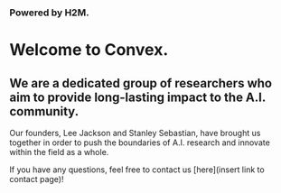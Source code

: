 ### Powered by H2M.


# Welcome to Convex.

## We are a dedicated group of researchers who aim to provide long-lasting impact to the A.I. community.

Our founders, Lee Jackson and Stanley Sebastian, have brought us together in order to push the boundaries of A.I. research and innovate within the field as a whole.

If you have any questions, feel free to contact us [here](insert link to contact page)!
